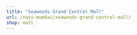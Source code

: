 ```yaml
---
title: "Seawoods Grand Central Mall"
url: /navi-mumbai/seawoods-grand-central-mall/
shop: mall
---
```

